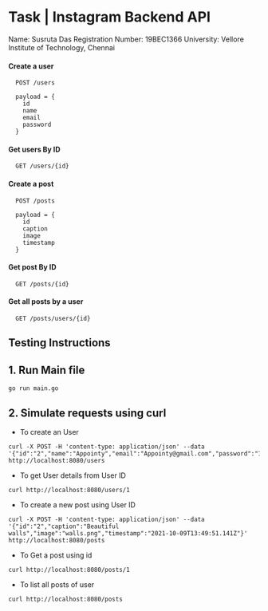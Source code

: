 # Task  | Instagram Backend API

Name: Susruta Das
Registration Number: 19BEC1366
University: Vellore Institute of Technology, Chennai


#### Create a user
```http
  POST /users
  
  payload = {
    id
    name
    email
    password
  }
```

#### Get users By ID 

```http
  GET /users/{id}
```
#### Create a post

```http
  POST /posts
  
  payload = {
    id
    caption
    image
    timestamp
  }
```
#### Get post By ID 

```http
  GET /posts/{id}
```
#### Get all posts by a user

```http
  GET /posts/users/{id}
  ```

## Testing Instructions

## 1. Run Main file

```
go run main.go
```
## 2. Simulate requests using curl

* To create an User
```
curl -X POST -H 'content-type: application/json' --data '{"id":"2","name":"Appointy","email":"Appointy@gmail.com","password":"123xyz"}' http://localhost:8080/users
```

* To get User details from User ID
```
curl http://localhost:8080/users/1
```
* To create a new post using User ID
```
curl -X POST -H 'content-type: application/json' --data '{"id":"2","caption":"Beautiful walls","image":"walls.png","timestamp":"2021-10-09T13:49:51.141Z"}' http://localhost:8080/posts
```

* To Get a post using id
```
curl http://localhost:8080/posts/1
```
* To list all posts of user
```
curl http://localhost:8080/posts
```
